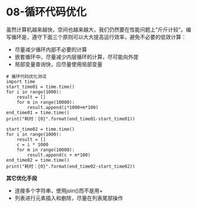 # 08-循环代码优化

虽然计算机越来越快，空间也越来越大，我们仍然要在性能问题上"斤斤计较"。编写循环是，遵守下面三个原则可以大大提高运行效率，避免不必要的低效计算：

- 尽量减少循环内部不必要的计算
- 嵌套循环中，尽量减少内层循环的计算，尽可能向外提
- 局部变量查询快，应尽量使用局部变量

```
# 循环代码优化测试
import time
start_time01 = time.time()
for i in range(1000):
    result = []
    for m in range(10000):
        result.append(i*1000+m*100)
end_time01 = time.time()
print("耗时：{0}".format(end_time01-start_time01))

start_time02 = time.time()
for i in range(1000):
    result = []
    c = i * 1000
    for m in range(10000):
        result.append(c + m*100)
end_time02 = time.time()
print("耗时：{0}".format(end_time02-start_time02))

```

**其它优化手段**

- 连接多个字符串，使用join()而不是用+
- 列表进行元素插入和删除，尽量在列表尾部操作